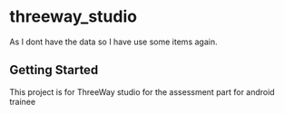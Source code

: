 # threeway_studio

As I dont have the data so I have use some items again.

## Getting Started

This project is for ThreeWay studio for the assessment part for android trainee





